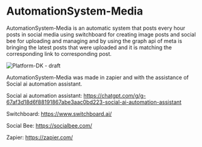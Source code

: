 # AutomationSystem-Media
AutomationSystem-Media is an automatic system that posts every hour posts in social media using switchboard for creating image posts and social bee for uploading and managing and by using the graph api of meta is bringing the latest posts that were uploaded and it is matching the corresponding link to corresponding post.

![Platform-DK - draft](https://github.com/user-attachments/assets/3025b393-5c14-463b-8731-2545cb18d065)

AutomationSystem-Media was made in zapier and with the assistance of Social ai automation assistant.

Social ai automation assistant: https://chatgpt.com/g/g-67af3d18d6f88191867abe3aac0bd223-social-ai-automation-assistant

Switchboard: https://www.switchboard.ai/ 

Social Bee: https://socialbee.com/ 

Zapier: https://zapier.com/

